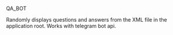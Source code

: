 QA_BOT

Randomly displays questions and answers from the XML file in the application root. 
Works with telegram bot api.
